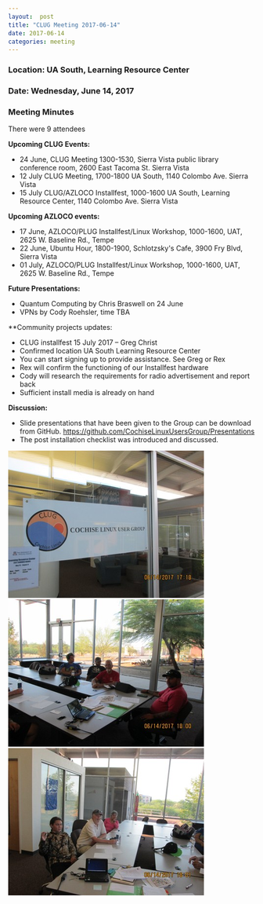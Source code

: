 ```yaml
---
layout:  post
title: "CLUG Meeting 2017-06-14"
date: 2017-06-14
categories: meeting
---
```

### Location: UA South, Learning Resource Center

### Date: Wednesday, June 14, 2017

### Meeting Minutes

There were 9 attendees

**Upcoming CLUG Events:**

 * 24 June, CLUG Meeting 1300-1530, Sierra Vista public library conference room, 2600 East Tacoma St. Sierra Vista 
 * 12 July CLUG Meeting, 1700-1800 UA South, 1140 Colombo Ave. Sierra Vista
 * 15 July CLUG/AZLOCO Installfest, 1000-1600 UA South, Learning Resource Center, 1140 Colombo Ave. Sierra Vista
 
**Upcoming AZLOCO events:**

 * 17 June, AZLOCO/PLUG Installfest/Linux Workshop, 1000-1600, UAT, 2625 W. Baseline Rd., Tempe
 * 22 June, Ubuntu Hour, 1800-1900, Schlotzsky's Cafe, 3900 Fry Blvd, Sierra Vista
 * 01 July,  AZLOCO/PLUG Installfest/Linux Workshop, 1000-1600, UAT, 2625 W. Baseline Rd., Tempe

**Future Presentations:**

 * Quantum Computing by Chris Braswell on 24 June
 * VPNs by Cody Roehsler, time TBA
 
**Community projects updates:
 
 * CLUG installfest 15 July 2017 – Greg Christ
 * Confirmed location UA South Learning Resource Center
 * You can start signing up to provide assistance.  See Greg or Rex
 * Rex will confirm the functioning of our Installfest hardware
 * Cody will research the requirements for radio advertisement and report back
 * Sufficient install media is already on hand
 
**Discussion:**

 * Slide presentations that have been given to the Group can be download from GitHub. https://github.com/CochiseLinuxUsersGroup/Presentations
 * The post installation checklist was introduced and discussed.
 
![alt text](https://raw.githubusercontent.com/CochiseLinuxUsersGroup/CochiseLinuxUsersGroup.github.io/master/images/CLUGmtg_2017-06-14_2-400x400.JPG)
![alt text](https://raw.githubusercontent.com/CochiseLinuxUsersGroup/CochiseLinuxUsersGroup.github.io/master/images/CLUGmtg_2017-06-14_3-400x400.JPG)
![alt text](https://raw.githubusercontent.com/CochiseLinuxUsersGroup/CochiseLinuxUsersGroup.github.io/master/images/CLUGmtg_2017-06-14_4-400x400.JPG)
